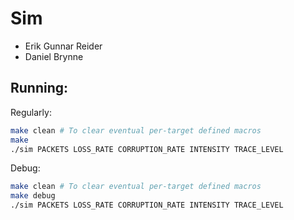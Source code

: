 # Sim

- Erik Gunnar Reider
- Daniel Brynne

## Running:

Regularly:

```sh
make clean # To clear eventual per-target defined macros
make
./sim PACKETS LOSS_RATE CORRUPTION_RATE INTENSITY TRACE_LEVEL
```

Debug:

```sh
make clean # To clear eventual per-target defined macros
make debug
./sim PACKETS LOSS_RATE CORRUPTION_RATE INTENSITY TRACE_LEVEL
```
